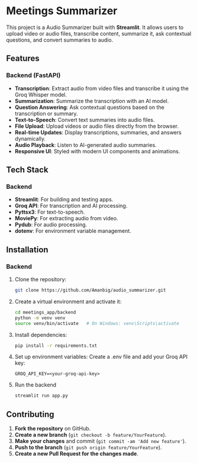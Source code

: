 # Meetings Summarizer

This project is a Audio Summarizer built with **Streamlit**. It allows users to upload video or audio files, transcribe content, summarize it, ask contextual questions, and convert summaries to audio.

## Features

### Backend (FastAPI)
- **Transcription**: Extract audio from video files and transcribe it using the Groq Whisper model.
- **Summarization**: Summarize the transcription with an AI model.
- **Question Answering**: Ask contextual questions based on the transcription or summary.
- **Text-to-Speech**: Convert text summaries into audio files.
- **File Upload**: Upload videos or audio files directly from the browser.
- **Real-time Updates**: Display transcriptions, summaries, and answers dynamically.
- **Audio Playback**: Listen to AI-generated audio summaries.
- **Responsive UI**: Styled with modern UI components and animations.

## Tech Stack

### Backend
- **Streamlit**: For building and testing apps.
- **Groq API**: For transcription and AI processing.
- **Pyttsx3**: For text-to-speech.
- **MoviePy**: For extracting audio from video.
- **Pydub**: For audio processing.
- **dotenv**: For environment variable management.

## Installation

### Backend

1. Clone the repository:
   ```bash
   git clone https://github.com/Amanbig/audio_summarizer.git
   ```

2. Create a virtual environment and activate it:
    ```bash
    cd meetings_app/backend
    python -m venv venv
    source venv/bin/activate   # On Windows: venv\Scripts\activate
    ```

3. Install dependencies:
    ```bash
    pip install -r requirements.txt
    ```
4. Set up environment variables: Create a .env file and add your Groq API key:
    ```
    GROQ_API_KEY=<your-groq-api-key>
    ```

6. Run the backend
    ```bash
    streamlit run app.py
    ```

## Contributing

1. **Fork the repository** on GitHub.
2. **Create a new branch** (`git checkout -b feature/YourFeature`).
3. **Make your changes** and commit (`git commit -am 'Add new feature'`).
4. **Push to the branch** (`git push origin feature/YourFeature`).
5. **Create a new Pull Request for the changes made**.
